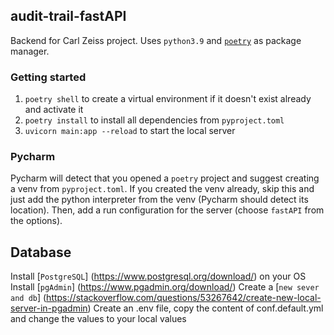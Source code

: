 ## audit-trail-fastAPI
Backend for Carl Zeiss project. Uses `python3.9` and [`poetry`](https://python-poetry.org/) as package manager.

### Getting started
1. `poetry shell` to create a virtual environment if it doesn't exist already and activate it
2. `poetry install` to install all dependencies from `pyproject.toml`
3. `uvicorn main:app --reload` to start the local server

### Pycharm
Pycharm will detect that you opened a `poetry` project and suggest creating a venv
from `pyproject.toml`. If you created the venv already, skip this and just add
the python interpreter from the venv (Pycharm should detect its location). Then, add
a run configuration for the server (choose `fastAPI` from the options).

## Database
Install  [`PostgreSQL`] (https://www.postgresql.org/download/) on your OS 
Install  [`pgAdmin`] (https://www.pgadmin.org/download/)
Create a [`new sever and db`] (https://stackoverflow.com/questions/53267642/create-new-local-server-in-pgadmin)
Create an .env file, copy the content of conf.default.yml and change the values to your local values